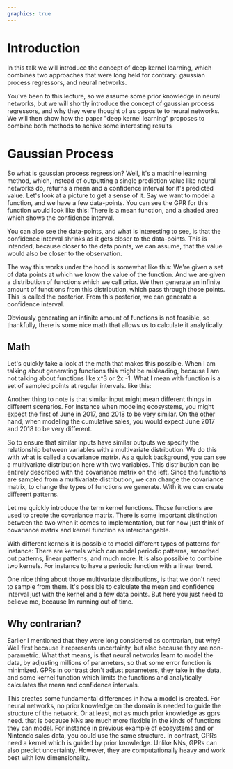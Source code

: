 ```yaml
---
graphics: true
---
```


# Introduction 

In this talk we will introduce the concept of deep kernel learning, 
which combines two approaches that were long held for contrary:
gaussian process regressors, and neural networks. 

You've been to this lecture, so we assume some prior knowledge in neural networks, 
but we will shortly introduce the concept of gaussian process regressors, 
and why they were thought of as opposite to neural networks. 
We will then show how the paper "deep kernel learning" proposes to 
combine both methods to achive some interesting results 


# Gaussian Process

So what is gaussian process regression? Well, it's a machine learning method, 
which, instead of outputting a single prediction value like neural networks do, 
returns a mean and a confidence interval for it's predicted value. 
Let's look at a picture to get a sense of it. 
Say we want to model a function, and we have a few data-points. 
You can see the GPR for this function would look like this: 
There is a mean function,
and a shaded area which shows the confidence interval. 


<!-- \begin{center} -->
<!-- \includegraphics[width=0.8\textwidth]{./images/gpr.png} -->
<!-- \end{center} -->
<!-- https://medium.com/analytics-vidhya/interpreting-posterior-of-gaussian-process-for-regression-1bcfaab8e8aa -->

You can also see the data-points, and what is interesting to see,
is that the confidence interval shrinks as it gets closer to the data-points. 
This is intended, because closer to the data points, we can assume, 
that the value would also be closer to the observation. 

The way this works under the hood is somewhat like this: 
We're given a set of data points at which we know the value of the function. 
And we are given a distribution of functions which we call prior. 
We then generate an infinite amount of functions from this distribution,
which pass through those points. This is called the posterior. 
From this posterior, we can generate a confidence interval. 

Obviously generating an infinite amount of functions is not feasible,
so thankfully, there is some nice math that allows us to calculate it analytically.

## Math 

Let's quickly take a look at the math that makes this possible. 
When I am talking about generating functions this might be misleading, 
because I am not talking about functions like x^3 or 2x -1. 
What I mean with function is a set of sampled points at regular intervals. 
like this: 
<!-- \begin{center} -->
<!-- \includegraphics[width=0.8\textwidth]{./images/multivariate-samples.png} -->
<!-- \captionof{figure}{sampled functions} -->
<!-- \end{center} -->
<!-- source: intuitive tutorial gpr -->

<!-- Note that we don't sample independent variables, because this would look like this; -->
<!-- and we want similar inputs to have similar output -->
<!-- \begin{center} -->
<!-- \includegraphics[width=0.8\textwidth]{./images/independent-samples.png} -->
<!-- \captionof{figure}{independent samples} -->
<!-- \end{center} -->
<!-- source: intuitive tutorial gpr -->

Another thing to note is that similar input might mean different things in different scenarios. 
For instance when modeling ecosystems, 
you might expect the first of June in 2017, and 2018 to be very similar. 
On the other hand, when modeling the cumulative sales, 
you would expect June 2017 and 2018 to be very different. 

So to ensure that similar inputs have similar outputs we specify 
the relationship between variables with a multivariate distribution.
We do this with what is called a covariance matrix. 
As a quick background, you can see a multivariate distribution here with two variables. 
This distribution can be entirely described with the covariance matrix on the left. 
Since the functions are sampled from a multivariate distribution, 
we can change the covariance matrix, to change the types of functions we generate. 
With it we can create different patterns. 

<!-- https://en.wikipedia.org/wiki/Covariance_matrix -->

Let me quickly introduce the term kernel functions. 
Those functions are used to create the covariance matrix. 
There is some important distinction between the two when it comes to implementation, 
but for now just think of covariance matrix and kernel function as interchangable. 

With different kernels it is possible to model different types of patterns
for instance: 
There are kernels which can model periodic patterns,
smoothed out patterns, linear patterns, and much more. 
It is also possible to combine two kernels. For instance to have 
a periodic function with a linear trend. 

<!-- \begin{center} -->
<!-- \includegraphics[width=0.8\textwidth]{./images/periodic-kernel.png} -->
<!-- \captionof{figure}{periodic kernel} -->
<!-- \end{center} -->
<!-- source: distill pub -->
<!---->
<!-- \begin{center} -->
<!-- \includegraphics[width=0.8\textwidth]{./images/linear-kernel.png} -->
<!-- \captionof{figure}{linear kernel} -->
<!-- \end{center} -->
<!-- source: distill pub -->

<!-- \begin{center} -->
<!-- \includegraphics[width=0.8\textwidth]{./images/rbf-kernel.png} -->
<!-- \captionof{figure}{rbf kernel} -->
<!-- \end{center} -->
<!-- source: distill pub -->


One nice thing about those multivariate distributions,
is that we don't need to sample from them.
It's possible to calculate the mean and confidence 
interval just with the kernel and a few data points.
But here you just need to believe me, because Im running out of time. 


## Why contrarian? 

Earlier I mentioned that they were long considered as contrarian, but why?
Well first because it represents uncertainty,
but also because they are non-parametric.
What that means, is that neural networks learn to model the data,
by adjusting millions of parameters, so that some error function is minimized.
GPRs in contrast don't adjust parameters, they take in the data, 
and some kernel function which limits the functions and analytically 
calculates the mean and confidence intervals. 

This creates some fundamental differences in how a model is created. 
For neural networks, no prior knowledge on the domain 
is needed to guide the structure of the network. 
Or at least, not as much prior knowledge as gprs need.
that is because NNs are much more flexible in the kinds of functions they can model. 
For instance in previous example of ecosystems and or Nintendo sales data, 
you could use the same structure. 
In contrast, GPRs need a kernel which is guided by prior knowledge. 
Unlike NNs, GPRs can also predict uncertainty. 
However, they are computationally heavy and work best with low dimensionality. 

<!-- The Idea of the paper is to combine both methods, to get the best of both worlds.  -->
<!-- What they propose is to use a NN, which transforms the data into a latent representation.  -->
<!-- This latent representation is then feed to the GPR.  -->
<!-- The idea is that the NN is not only able to reduce dimensionality,  -->
<!-- but also to make the choice of the best kernel less crucial.  -->
<!-- The idea is that when choosing a bad kernel for the domain,  -->
<!-- using a NN beforehand would enable the input to be transformed  -->
<!-- so that the chosen kernel is not a bad fit anymore.  -->



<!-- https://zlthinker.github.io/gaussian-process-regression -->
<!-- https://www.streambatch.io/knowledge/ndvi-from-sentinel-2-imagery-using-stac -->
<!-- https://gonintendo.com/stories/334105-nintendo-details-switch-sales-pace-compares-to-wii-ds-era-break -->
<!-- https://medium.com/analytics-vidhya/interpreting-posterior-of-gaussian-process-for-regression-1bcfaab8e8aa -->
<!-- https://en.wikipedia.org/wiki/Covariance_matrix -->
<!-- source: distill pub -->
<!-- source: intuitive tutorial gpr -->
<!-- https://medium.com/analytics-vidhya/interpreting-posterior-of-gaussian-process-for-regression-1bcfaab8e8aa -->
